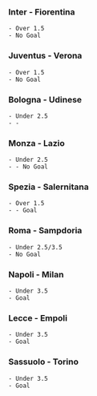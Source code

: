 ### Inter - Fiorentina
    - Over 1.5
    - No Goal
    
### Juventus - Verona
    - Over 1.5
    - No Goal
    
### Bologna - Udinese
    - Under 2.5
    - -
    
### Monza - Lazio
    - Under 2.5
    - - No Goal
    
### Spezia - Salernitana
    - Over 1.5
    - - Goal
    
### Roma - Sampdoria
    - Under 2.5/3.5
    - No Goal
    
### Napoli - Milan
    - Under 3.5
    - Goal
    
### Lecce - Empoli
    - Under 3.5
    - Goal
    
### Sassuolo - Torino
    - Under 3.5
    - Goal
    
   
   
    